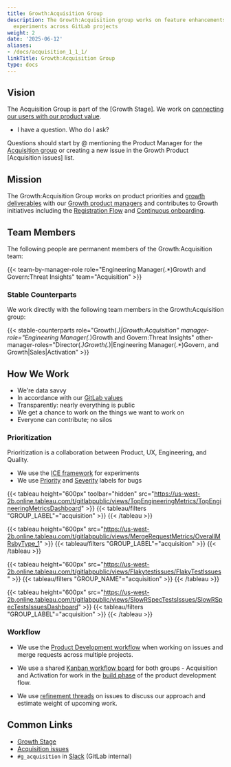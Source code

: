 ```yaml
---
title: Growth:Acquisition Group
description: The Growth:Acquisition group works on feature enhancements and growth
  experiments across GitLab projects
weight: 2
date: '2025-06-12'
aliases:
- /docs/acquisition_1_1_1/
linkTitle: Growth:Acquisition Group
type: docs
---
```


## Vision

The Acquisition Group is part of the [Growth Stage]. We work on [connecting our users with our product value](/handbook/marketing/growth/).

- I have a question. Who do I ask?

Questions should start by @ mentioning the Product Manager for the [Acquisition group](/handbook/product/categories/#acquisition-group)
or creating a new issue in the Growth Product [Acquisition issues] list.

## Mission

The Growth:Acquisition Group works on product priorities and [growth deliverables](/handbook/product/groups/growth/#growth-deliverables)
with our [Growth product managers](/handbook/marketing/growth/)
and contributes to Growth initiatives including the [Registration Flow](https://gitlab.com/groups/gitlab-org/-/epics/4745)
and [Continuous onboarding](https://gitlab.com/groups/gitlab-org/-/epics/4817).

## Team Members

The following people are permanent members of the Growth:Acquisition team:

{{< team-by-manager-role role="Engineering Manager(.*)Growth and Govern:Threat Insights" team="Acquisition" >}}

### Stable Counterparts

We work directly with the following team members in the Growth:Acquisition group:

{{< stable-counterparts role="Growth(.*)|Growth:Acquisition" manager-role="Engineering Manager(.*)Growth and Govern:Threat Insights" other-manager-roles="Director(.*)Growth(.*)|Engineering Manager(.*)Govern, and Growth|Sales|Activation" >}}

## How We Work

- We're data savvy
- In accordance with our [GitLab values](/handbook/values)
- Transparently: nearly everything is public
- We get a chance to work on the things we want to work on
- Everyone can contribute; no silos

### Prioritization

Prioritization is a collaboration between Product, UX, Engineering, and Quality.

- We use the [ICE framework](/handbook/marketing/growth/) for experiments
- We use [Priority](https://docs.gitlab.com/ee/development/labels/index.html#priority-labels)
  and [Severity](https://docs.gitlab.com/ee/development/labels/index.html#severity-labels) labels for bugs

{{< tableau height="600px" toolbar="hidden" src="https://us-west-2b.online.tableau.com/t/gitlabpublic/views/TopEngineeringMetrics/TopEngineeringMetricsDashboard" >}}
  {{< tableau/filters "GROUP_LABEL"="acquisition" >}}
{{< /tableau >}}

{{< tableau height="600px" src="https://us-west-2b.online.tableau.com/t/gitlabpublic/views/MergeRequestMetrics/OverallMRsbyType_1" >}}
  {{< tableau/filters "GROUP_LABEL"="acquisition" >}}
{{< /tableau >}}

{{< tableau height="600px" src="https://us-west-2b.online.tableau.com/t/gitlabpublic/views/Flakytestissues/FlakyTestIssues" >}}
  {{< tableau/filters "GROUP_NAME"="acquisition" >}}
{{< /tableau >}}

{{< tableau height="600px" src="https://us-west-2b.online.tableau.com/t/gitlabpublic/views/SlowRSpecTestsIssues/SlowRSpecTestsIssuesDashboard" >}}
  {{< tableau/filters "GROUP_LABEL"="acquisition" >}}
{{< /tableau >}}

### Workflow

- We use the [Product Development workflow](/handbook/product-development-flow/) when working on issues and
merge requests across multiple projects.

- We use a shared [Kanban workflow board](https://gitlab.com/groups/gitlab-org/-/boards/4152639) for both groups - Acquisition and Activation
for work in the [build phase](/handbook/product-development-flow/#build-track) of the product development flow.

- We use [refinement threads](https://gitlab.com/gitlab-org/gitlab/-/issues/383859#note_1231645373) on issues to discuss our approach and estimate weight of upcoming work.

## Common Links

- [Growth Stage](/handbook/engineering/development/growth/)
- [Acquisition issues](https://gitlab.com/gitlab-org/growth/product/-/issues?scope=all&utf8=%E2%9C%93&state=opened&label_name[]=group%3A%3Aacquisition)
- `#g_acquisition` in [Slack](https://gitlab.slack.com/archives/g_acquisition) (GitLab internal)

